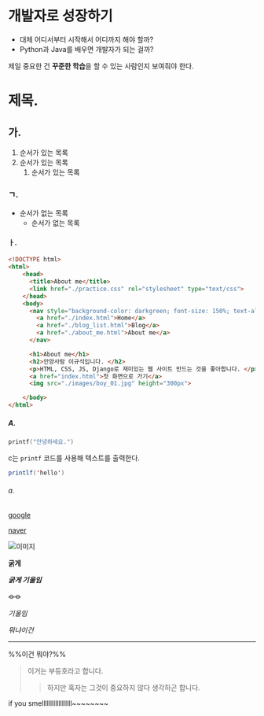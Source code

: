 # 개발자로 성장하기
- 대체 어디서부터 시작해서 어디까지 해야 할까?
- Python과 Java를 배우면 개발자가 되는 걸까?

제일 중요한 건 **꾸준한 학습**을 할 수 있는 사람인지 보여줘야 한다.

# 제목.

## 가.
1. 순서가 있는 목록
2. 순서가 있는 목록
    1. 순서가 있는 목록

### ㄱ.
- 순서가 없는 목록
  - 순서가 없는 목록

#### ㅏ.
```html
<!DOCTYPE html>
<html>
    <head>
      <title>About me</title>
      <link href="./practice.css" rel="stylesheet" type="text/css">
    </head>
    <body>
      <nav style="background-color: darkgreen; font-size: 150%; text-align: center">
        <a href="./index.html">Home</a>
        <a href="./blog_list.html">Blog</a>
        <a href="./about_me.html">About me</a>
      </nav>

      <h1>About me</h1>
      <h2>안양사람 이규석입니다. </h2>
      <p>HTML, CSS, JS, Django로 재미있는 웹 사이트 만드는 것을 좋아합니다. </p>
      <a href="index.html">첫 화면으로 가기</a>
      <img src="./images/boy_01.jpg" height="300px">

    </body>
</html>
```

##### A.
``` c
printf("안녕하세요.")

```

c는 `printf` 코드를 사용해 텍스트를 출력한다.


```java
printlf('hello')
```


###### a.
[google](https://google.co.kr)

[naver](https://naver.com)

![이미지](./gs/projects/django/03.웹%20프런트엔드%20기초%20다지기/images/boy_01.jpg)

**굵게**

***굵게 기울임***

~~ㅇㅇ~~

*기울임*

$뭐냐 이건$

--- 

%%이건 뭐야?%%

>이거는 부등호라고 합니다.
>>하지만 혹자는 그것이 중요하지 않다 생각하곤 합니다.

if you smellllllllllllllllll~~~~~~~~






